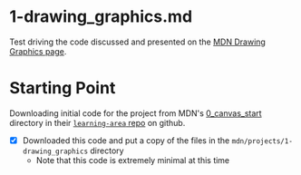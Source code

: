 
# 1-drawing_graphics.md

Test driving the code discussed and presented on the
[MDN Drawing Graphics page](https://developer.mozilla.org/en-US/docs/Learn/JavaScript/Client-side_web_APIs/Drawing_graphics).

# Starting Point

Downloading initial code for the project from MDN's
[0_canvas_start](https://github.com/mdn/learning-area/tree/main/javascript/apis/drawing-graphics/getting-started/0_canvas_start)
directory in their
[`learning-area` repo](https://github.com/mdn/learning-area/tree/main)
on github.

- [x] Downloaded this code and put a copy of the files in the `mdn/projects/1-drawing_graphics` directory
  - Note that this code is extremely minimal at this time



